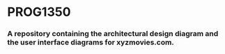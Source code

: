 # PROG1350

### A repository containing the architectural design diagram and the user interface diagrams for xyzmovies.com.
